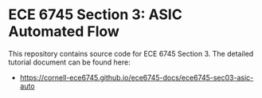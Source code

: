 
ECE 6745 Section 3: ASIC Automated Flow
==========================================================================

This repository contains source code for ECE 6745 Section 3. The
detailed tutorial document can be found here:

 - https://cornell-ece6745.github.io/ece6745-docs/ece6745-sec03-asic-auto
